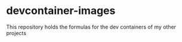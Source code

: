 # devcontainer-images
This repository holds the formulas for the dev containers of my other projects
